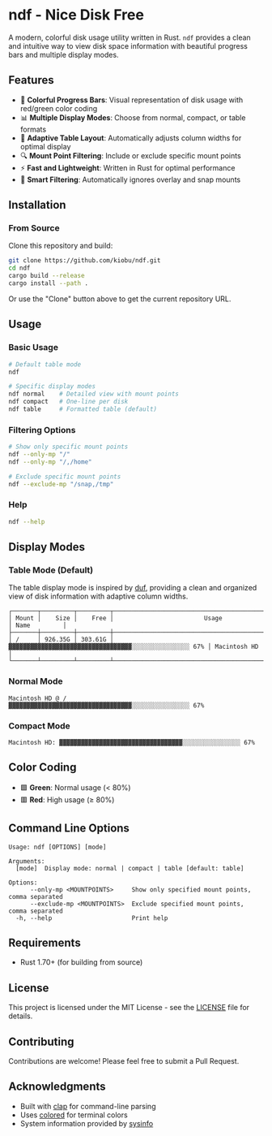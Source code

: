 # ndf - Nice Disk Free

A modern, colorful disk usage utility written in Rust. `ndf` provides a clean and intuitive way to view disk space information with beautiful progress bars and multiple display modes.

## Features

- 🎨 **Colorful Progress Bars**: Visual representation of disk usage with red/green color coding
- 📊 **Multiple Display Modes**: Choose from normal, compact, or table formats
- 📏 **Adaptive Table Layout**: Automatically adjusts column widths for optimal display
- 🔍 **Mount Point Filtering**: Include or exclude specific mount points
- ⚡ **Fast and Lightweight**: Written in Rust for optimal performance
- 🎯 **Smart Filtering**: Automatically ignores overlay and snap mounts

## Installation

### From Source

Clone this repository and build:

```bash
git clone https://github.com/kiobu/ndf.git
cd ndf
cargo build --release
cargo install --path .
```

Or use the "Clone" button above to get the current repository URL.

## Usage

### Basic Usage

```bash
# Default table mode
ndf

# Specific display modes
ndf normal    # Detailed view with mount points
ndf compact   # One-line per disk
ndf table     # Formatted table (default)
```

### Filtering Options

```bash
# Show only specific mount points
ndf --only-mp "/"
ndf --only-mp "/,/home"

# Exclude specific mount points
ndf --exclude-mp "/snap,/tmp"
```

### Help

```bash
ndf --help
```

## Display Modes

### Table Mode (Default)

The table display mode is inspired by [duf](https://github.com/muesli/duf), providing a clean and organized view of disk information with adaptive column widths.

```text
┌───────┬─────────┬─────────┬────────────────────────────────────────────────────────┬──────────────┐
│ Mount │    Size │    Free │                         Usage                          │ Name         │
├───────┼─────────┼─────────┼────────────────────────────────────────────────────────┼──────────────┤
│ /     │ 926.35G │ 303.61G │ ▓▓▓▓▓▓▓▓▓▓▓▓▓▓▓▓▓▓▓▓▓▓▓▓▓▓▓▓▓▓▓▓▓▓░░░░░░░░░░░░░░░░ 67% │ Macintosh HD │
└───────┴─────────┴─────────┴────────────────────────────────────────────────────────┴──────────────┘
```

### Normal Mode

```text
Macintosh HD @ /
▓▓▓▓▓▓▓▓▓▓▓▓▓▓▓▓▓▓▓▓▓▓▓▓▓▓▓▓▓▓▓▓▓▓░░░░░░░░░░░░░░░░ 67%
```

### Compact Mode

```text
Macintosh HD: ▓▓▓▓▓▓▓▓▓▓▓▓▓▓▓▓▓▓▓▓▓▓▓▓▓▓▓▓▓▓▓▓▓▓░░░░░░░░░░░░░░░░ 67%
```

## Color Coding

- 🟩 **Green**: Normal usage (< 80%)
- 🟥 **Red**: High usage (≥ 80%)

## Command Line Options

```text
Usage: ndf [OPTIONS] [mode]

Arguments:
  [mode]  Display mode: normal | compact | table [default: table]

Options:
      --only-mp <MOUNTPOINTS>     Show only specified mount points, comma separated
      --exclude-mp <MOUNTPOINTS>  Exclude specified mount points, comma separated
  -h, --help                      Print help
```

## Requirements

- Rust 1.70+ (for building from source)

## License

This project is licensed under the MIT License - see the [LICENSE](LICENSE) file for details.

## Contributing

Contributions are welcome! Please feel free to submit a Pull Request.

## Acknowledgments

- Built with [clap](https://github.com/clap-rs/clap) for command-line parsing
- Uses [colored](https://github.com/mackwic/colored) for terminal colors
- System information provided by [sysinfo](https://github.com/GuillaumeGomez/sysinfo)
